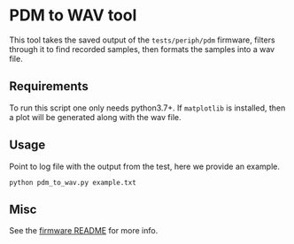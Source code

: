 # PDM to WAV tool

This tool takes the saved output of the `tests/periph/pdm` firmware, filters
through it to find recorded samples, then formats the samples into a wav file.

## Requirements

To run this script one only needs python3.7+.
If `matplotlib` is installed, then a plot will be generated along with the wav
file.


## Usage
Point to log file with the output from the test, here we provide an example.
```
python pdm_to_wav.py example.txt
```

## Misc

See the [firmware README](../../../tests/periph/pdm) for more info.
